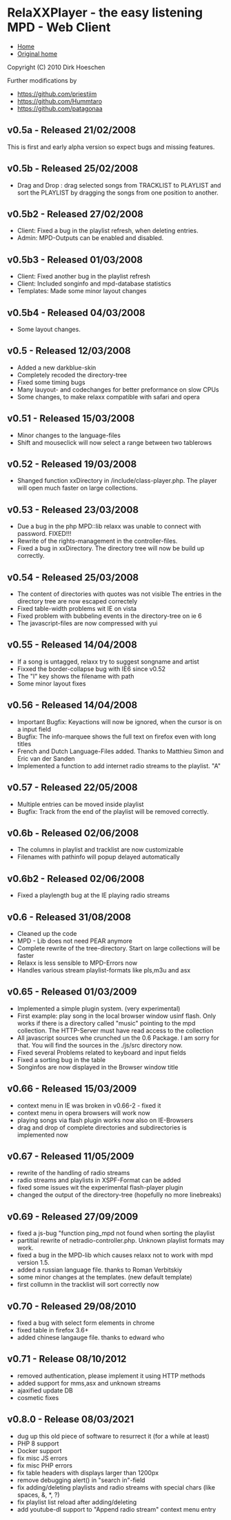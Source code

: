 RelaXXPlayer - the easy listening MPD - Web Client
==================================================

* [Home](https://github.com/patagonaa/relaxx)
* [Original home](http://relaxx.dirk-hoeschen.de)

Copyright (C) 2010 Dirk Hoeschen

Further modifications by
- https://github.com/priestjim
- https://github.com/Hummtaro
- https://github.com/patagonaa

## v0.5a - Released 21/02/2008

This is first and early alpha version so expect bugs and missing features.

## v0.5b - Released 25/02/2008

* Drag and Drop : drag selected songs from TRACKLIST to PLAYLIST and sort the PLAYLIST by dragging the songs from one position to another.

## v0.5b2 - Released 27/02/2008

* Client: Fixed a bug in the playlist refresh, when deleting entries.
* Admin: MPD-Outputs can be enabled and disabled.

## v0.5b3 - Released 01/03/2008

* Client: Fixed another bug in the playlist refresh
* Client: Included songinfo and mpd-database statistics
* Templates: Made some minor layout changes

## v0.5b4 - Released 04/03/2008

* Some layout changes.

## v0.5 - Released 12/03/2008

* Added a new darkblue-skin
* Completely recoded the directory-tree
* Fixed some timing bugs
* Many lauyout- and codechanges for better preformance on slow CPUs
* Some changes, to make relaxx compatible with safari and opera

## v0.51 - Released 15/03/2008

* Minor changes to the language-files
* Shift and mouseclick will now select a range between two tablerows

## v0.52 - Released 19/03/2008

* Shanged function xxDirectory in /include/class-player.php. The player will open much faster on large collections.

## v0.53 - Released 23/03/2008

* Due a bug in the php MPD::lib relaxx was unable to connect with password. FIXED!!!
* Rewrite of the rights-management in the controller-files.
* Fixed a bug in xxDirectory. The directory tree will now be build up correctly.

## v0.54 - Released 25/03/2008

* The content of directories with quotes was not visible
  The entries in the directory tree are now escaped correctely
* Fixed table-width problems wit IE on vista
* Fixed problem with bubbeling events in the directory-tree on ie 6
* The javascript-files are now compressed with yui
  
## v0.55 - Released 14/04/2008

* If a song is untagged, relaxx try to suggest songname and artist
* Fixxed the border-collapse bug with IE6 since v0.52
* The "I" key shows the filename with path
* Some minor layout fixes
  
## v0.56 - Released 14/04/2008

* Important Bugfix: Keyactions will now be ignored, when the cursor is on a input field
* Bugfix: The info-marquee shows the full text on firefox even with long titles
* French and Dutch Language-Files added. Thanks to Matthieu Simon and Eric van der Sanden
* Implemented a function to add internet radio streams to the playlist. "A"

## v0.57 - Released 22/05/2008

* Multiple entries can be moved inside playlist
* Bugfix: Track from the end of the playlist will be removed correctly.

## v0.6b - Released 02/06/2008

* The columns in playlist and tracklist are now customizable 
* Filenames with pathinfo will popup delayed automatically

## v0.6b2 - Released 02/06/2008

* Fixed a playlength bug at the IE playing radio streams

## v0.6 - Released 31/08/2008

* Cleaned up the code
* MPD - Lib does not need PEAR anymore
* Complete rewrite of the tree-directory.
  Start on large collections will be faster
* Relaxx is less sensible to MPD-Errors now
* Handles various stream playlist-formats like pls,m3u and asx

## v0.65 - Released 01/03/2009

* Implemented a simple plugin system.  (very experimental)
* First example: play song in the local browser window usinf flash. 
  Only works if there is a directory called "music" pointing to the
  mpd collection. The HTTP-Server must have read access to the 
  collection
* All javascript sources whe crunched un the 0.6 Package. I am sorry for
  that. You will find the sources in the ./js/src directory now.
* Fixed several Problems related to keyboard and input fields
* Fixed a sorting bug in the table
* Songinfos are now displayed in the Browser window title

## v0.66 - Released 15/03/2009

* context menu in IE was broken in v0.66-2 - fixed it
* context menu in opera browsers will work now
* playing songs via flash plugin works now also on IE-Browsers
* drag and drop of complete directories and subdirectories is implemented now

## v0.67 - Released 11/05/2009

* rewrite of the handling of radio streams
* radio streams and playlists in XSPF-Format can be added
* fixed some issues wit the experimental flash-player plugin
* changed the output of the directory-tree (hopefully no more linebreaks)

## v0.69 - Released 27/09/2009

* fixed a js-bug "function ping_mpd not found when sorting the playlist
* partitial rewrite of netradio-controller.php. Unknown playlist formats may work.
* fixed a bug in the MPD-lib which causes relaxx not to work with mpd version 1.5.
* added a russian language file. thanks to Roman Verbitskiy
* some minor changes at the templates. (new default template)
* first collumn in the tracklist will sort correctly now

## v0.70 - Released 29/08/2010

* fixed a bug with select form elements in chrome
* fixed table in firefox 3.6+
* added chinese langauge file. thanks to edward who

## v0.71 - Release 08/10/2012

* removed authentication, please implement it using HTTP methods
* added support for mms,asx and unknown streams
* ajaxified update DB
* cosmetic fixes

## v0.8.0 - Release 08/03/2021

* dug up this old piece of software to resurrect it (for a while at least)
* PHP 8 support
* Docker support
* fix misc JS errors
* fix misc PHP errors
* fix table headers with displays larger than 1200px
* remove debugging alert() in "search in"-field
* fix adding/deleting playlists and radio streams with special chars (like spaces, &, *, ?)
* fix playlist list reload after adding/deleting
* add youtube-dl support to "Append radio stream" context menu entry
